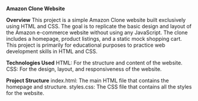 **Amazon Clone Website**

**Overview**
This project is a simple Amazon Clone website built exclusively using HTML and CSS. The goal is to replicate the basic design and layout of the Amazon e-commerce website without using any JavaScript. The clone includes a homepage, product listings, and a static mock shopping cart. This project is primarily for educational purposes to practice web development skills in HTML and CSS.

**Technologies Used**
HTML: For the structure and content of the website.
CSS: For the design, layout, and responsiveness of the website.

**Project Structure**
index.html: The main HTML file that contains the homepage and structure.
styles.css: The CSS file that contains all the styles for the website.
